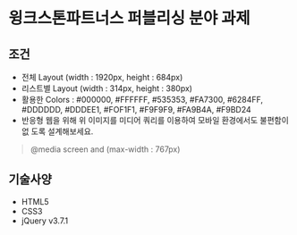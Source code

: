 # 윙크스톤파트너스 퍼블리싱 분야 과제


## 조건
- 전체 Layout (width : 1920px, height : 684px)
- 리스트별 Layout (width : 314px, height : 380px)
- 활용한 Colors : #000000, #FFFFFF, #535353, #FA7300, #6284FF, #DDDDDD, #DDDEE1,
#FOF1F1, #F9F9F9, #FA9B4A, #F9BD24
- 반응형 웹을 위해 위 이미지를 미디어 쿼리를 이용하여 모바일 환경에서도 불편함이 없
도록 설계해보세요.
> @media screen and (max-width : 767px)

## 기술사양
- HTML5
- CSS3
- jQuery v3.7.1
